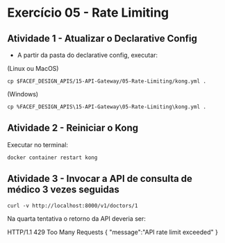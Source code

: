 # Exercício 05 - Rate Limiting

## Atividade 1 - Atualizar o Declarative Config

- A partir da pasta do declarative config, executar:

(Linux ou MacOS)
```
cp $FACEF_DESIGN_APIS/15-API-Gateway/05-Rate-Limiting/kong.yml .
```

(Windows)
```
cp %FACEF_DESIGN_APIS\15-API-Gateway\05-Rate-Limiting\kong.yml .
```

## Atividade 2 - Reiniciar o Kong

Executar no terminal:
```
docker container restart kong
```

## Atividade 3 - Invocar a API de consulta de médico 3 vezes seguidas
```
curl -v http://localhost:8000/v1/doctors/1
```

Na quarta tentativa o retorno da API deveria ser:

HTTP/1.1 429 Too Many Requests
{
  "message":"API rate limit exceeded"
}